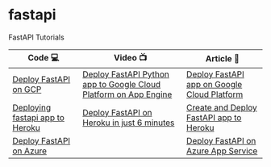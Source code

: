 # fastapi
FastAPI Tutorials

| Code 💻 | Video 📺 | Article 📝 |
|----------|-------------|------|
| [Deploy FastAPI on GCP](/windson/fastapi/tree/fastapi-deploy-google-cloud-platform) | [Deploy FastAPI Python app to Google Cloud Platform on App Engine](https://bit.ly/3g0VwFE) | [Deploy FastAPI app on Google Cloud Platform](https://bit.ly/3axKog8) |
| [Deploying fastapi app to Heroku](/windson/fastapi/tree/fastapi-deploy-heroku) | [Deploy FastAPI on Heroku in just 6 minutes](http://bit.ly/3aO1g35) | [Create and Deploy FastAPI app to Heroku](http://bit.ly/2RD68jM) |
|[Deploy FastAPI on Azure](/windson/fastapi/tree/fastapi-postgresql-azure-deploy) | | [Deploy FastAPI on Azure App Service](https://bit.ly/3gPntQ7) |

